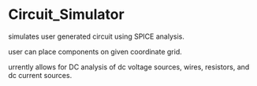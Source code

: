 # Circuit_Simulator
simulates user generated circuit using SPICE analysis. 

user can place components on given coordinate grid. 

urrently allows for DC analysis of dc voltage sources, wires, resistors, and dc current sources.
